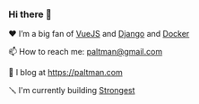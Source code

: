 ### Hi there 👋

❤️ I’m a big fan of [VueJS](https://vuejs.org) and [Django](https://djangoproject.com) and [Docker](https://docker.com)<p>
📫 How to reach me: paltman@gmail.com<p>
📝 I blog at https://paltman.com<p>
  
🪛 I'm currently building [Strongest](https://strongest.com)
